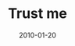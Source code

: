 ---
layout: base.njk
title : 'Trust me' 
view_title : 'Trust me' 
year : '2010' 
date : '2010-01-20' 
img_file : '/drawing/trustme2010.png' 
html_file : 'trustme2010' 
next_html : 'imgoingonatrip.html' 
year_order : '6' 
permalink : "title/{{html_file}}.html"
---
